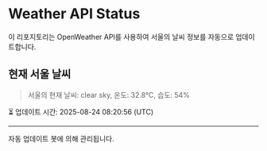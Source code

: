 
# Weather API Status

이 리포지토리는 OpenWeather API를 사용하여 서울의 날씨 정보를 자동으로 업데이트합니다.

## 현재 서울 날씨
> 서울의 현재 날씨: clear sky, 온도: 32.8°C, 습도: 54%

⏳ 업데이트 시간: 2025-08-24 08:20:56 (UTC)

---
자동 업데이트 봇에 의해 관리됩니다.

